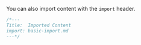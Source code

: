You can also import content with the `import` header.

```css
/*---
Title:  Imported Content
import: basic-import.md
---*/
```
